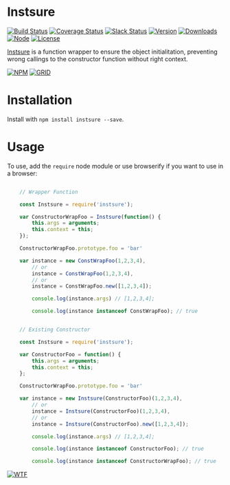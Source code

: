 # Instsure

[![Build Status][travis-badge]][travis-url]
[![Coverage Status][coverage-badge]][coverage-url]
[![Slack Status][slack-badge]][slack-url]
[![Version][version-badge]][npm-url]
[![Downloads][downloads-badge]][npm-url]
[![Node][node-badge]][npm-url]
[![License][license-badge]][license-url]

[Instsure][site-url] is a function wrapper to ensure the object initialitation, preventing wrong callings to the constructor function without right context.

[![NPM][npm-img]][npm-url]
[![GRID][coverage-img]][coverage-url]

Installation
============

Install with `npm install instsure --save`.

Usage
=====

To use, add the `require` node module or use browserify if you want to use in a browser:

```JavaScript

    // Wrapper Function

    const Instsure = require('instsure');

    var ConstructorWrapFoo = Instsure(function() {
        this.args = arguments;
        this.context = this;
    });

    ConstructorWrapFoo.prototype.foo = 'bar'

    var instance = new ConstWrapFoo(1,2,3,4),
        // or
        instance = ConstWrapFoo(1,2,3,4),
        // or
        instance = ConstWrapFoo.new([1,2,3,4]);

        console.log(instance.args) // [1,2,3,4];

        console.log(instance instanceof ConstWrapFoo); // true
```


```JavaScript

    // Existing Constructor

    const Instsure = require('instsure');

    var ConstructorFoo = function() {
        this.args = arguments;
        this.context = this;
    };

    ConstructorWrapFoo.prototype.foo = 'bar'

    var instance = new Instsure(ConstructorFoo)(1,2,3,4),
        // or
        instance = Instsure(ConstructorFoo)(1,2,3,4),
        // or
        instance = Instsure(ConstructorFoo).new([1,2,3,4]);

        console.log(instance.args) // [1,2,3,4];

        console.log(instance instanceof ConstructorFoo); // true

        console.log(instance instanceof ConstructorWrapFoo); // true
```

[![WTF][wtfpl-img]][wtfpl-url]

[site-url]: http://instsure.rubeniskov.com

[npm-url]: https://www.npmjs.com/package/instsure
[npm-img]: https://nodei.co/npm/instsure.png?downloads=true

[travis-url]: https://travis-ci.org/rubeniskov/instsure?branch=master
[travis-badge]: https://travis-ci.org/rubeniskov/instsure.svg?style=flat-square

[license-url]: LICENSE
[license-badge]: https://img.shields.io/badge/license-WTFPL-blue.svg?style=flat-square

[coverage-url]: https://codecov.io/github/rubeniskov/instsure
[coverage-img]: https://codecov.io/gh/rubeniskov/instsure/branch/master/graphs/icicle.svg?width=400&height=72
[coverage-badge]: https://img.shields.io/codecov/c/github/rubeniskov/instsure.svg?style=flat-square

[slack-url]: http://slack.rubeniskov.com/
[slack-badge]: http://slack.rubeniskov.com/badge.svg?style=flat-square&maxAge=2592000

[version-badge]: https://img.shields.io/npm/v/instsure.svg?style=flat-square&maxAge=2592000
[downloads-badge]: https://img.shields.io/npm/dm/instsure.svg?style=flat-square&maxAge=2592000
[node-badge]: https://img.shields.io/node/v/instsure.svg?style=flat-square


[wtfpl-url]: http://www.wtfpl.net/
[wtfpl-img]: http://www.wtfpl.net/wp-content/uploads/2012/12/wtfpl.svg
